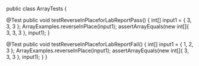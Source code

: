 public class ArrayTests {

  @Test 
	public void testReverseInPlaceforLabReportPass() {
    int[] input1 = { 3, 3, 3 };
    ArrayExamples.reverseInPlace(input1);
    assertArrayEquals(new int[]{ 3, 3, 3 }, input1);
	}

  @Test 
	public void testReverseInPlaceforLabReportFail() {
    int[] input1 = { 1, 2, 3 };
    ArrayExamples.reverseInPlace(input1);
    assertArrayEquals(new int[]{ 3, 3, 3 }, input1);
	}
}
